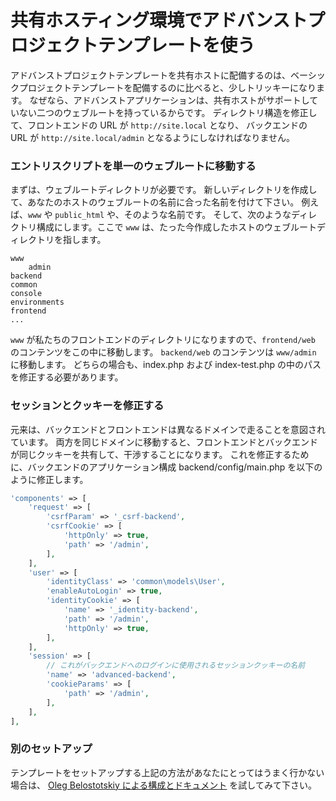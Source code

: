 共有ホスティング環境でアドバンストプロジェクトテンプレートを使う
================================================================

アドバンストプロジェクトテンプレートを共有ホストに配備するのは、ベーシックプロジェクトテンプレートを配備するのに比べると、少しトリッキーになります。
なぜなら、アドバンストアプリケーションは、共有ホストがサポートしていない二つのウェブルートを持っているからです。
ディレクトリ構造を修正して、フロントエンドの URL が `http://site.local` となり、
バックエンドの URL が `http://site.local/admin` となるようにしなければなりません。

### エントリスクリプトを単一のウェブルートに移動する

まずは、ウェブルートディレクトリが必要です。
新しいディレクトリを作成して、あなたのホストのウェブルートの名前に合った名前を付けて下さい。
例えば、`www` や `public_html` や、そのような名前です。
そして、次のようなディレクトリ構成にします。ここで `www` は、たった今作成したホストのウェブルートディレクトリを指します。

```
www
    admin
backend
common
console
environments
frontend
...
```

`www` が私たちのフロントエンドのディレクトリになりますので、`frontend/web` のコンテンツをこの中に移動します。
`backend/web` のコンテンツは `www/admin` に移動します。
 どちらの場合も、index.php および index-test.php の中のパスを修正する必要があります。

### セッションとクッキーを修正する

元来は、バックエンドとフロントエンドは異なるドメインで走ることを意図されています。
両方を同じドメインに移動すると、フロントエンドとバックエンドが同じクッキーを共有して、干渉することになります。
これを修正するために、バックエンドのアプリケーション構成 backend/config/main.php を以下のように修正します。

```php
'components' => [
    'request' => [
        'csrfParam' => '_csrf-backend',
        'csrfCookie' => [
            'httpOnly' => true,
            'path' => '/admin',
        ],
    ],
    'user' => [
        'identityClass' => 'common\models\User',
        'enableAutoLogin' => true,
        'identityCookie' => [
            'name' => '_identity-backend',
            'path' => '/admin',
            'httpOnly' => true,
        ],
    ],
    'session' => [
        // これがバックエンドへのログインに使用されるセッションクッキーの名前
        'name' => 'advanced-backend',
        'cookieParams' => [
            'path' => '/admin',
        ],
    ],
],
```

### 別のセットアップ

テンプレートをセットアップする上記の方法があなたにとってはうまく行かない場合は、
[Oleg Belostotskiy による構成とドキュメント](https://github.com/mickgeek/yii2-advanced-one-domain-config) を試してみて下さい。
